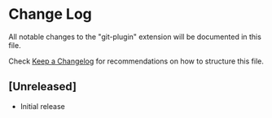 # Change Log

All notable changes to the "git-plugin" extension will be documented in this file.

Check [Keep a Changelog](http://keepachangelog.com/) for recommendations on how to structure this file.

## [Unreleased]

- Initial release